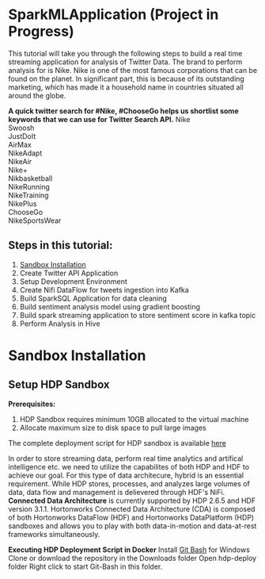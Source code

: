 # SparkMLApplication (Project in Progress)
This tutorial will take you through the following steps to build a real time streaming application for analysis of Twitter Data. The brand to perform analysis for is Nike. Nike is one of the most famous corporations that can be found on the planet. In significant part, this is because of its outstanding marketing, which has made it a household name in countries situated all around the globe.

**A quick twitter search for #Nike, #ChooseGo helps us shortlist some keywords that we can use for Twitter Search API.**
Nike  
Swoosh  
JustDoIt  
AirMax  
NikeAdapt  
NikeAir  
Nike+  
Nikbasketball  
NikeRunning  
NikeTraining  
NikePlus  
ChooseGo  
NikeSportsWear  


## Steps in this tutorial:
1. [Sandbox Installation](https://github.com/swatisingh0107/NikeRealTimeDataAnalysis#sandbox-installation)
2. Create Twitter API Application
3. Setup Development Environment
4. Create Nifi DataFlow for tweets ingestion into Kafka
5. Build SparkSQL Application for data cleaning
6. Build sentiment analysis model using gradient boosting
7. Build spark streaming application to store sentiment score in kafka topic
8. Perform Analysis in Hive

# Sandbox Installation
## Setup HDP Sandbox

**Prerequisites:**
1. HDP Sandbox requires minimum 10GB allocated to the virtual machine
2. Allocate maximum size to disk space to pull large images

The complete deployment script for HDP sandbox is available [here](https://github.com/swatisingh0107/NikeRealTimeDataAnalysis/tree/master/hdp_deploy)

In order to store streaming data, perform real time analytics and artifical intelligence etc. we need to utilize the capabilites of both HDP and HDF to achieve our goal. For this type of data architecure, hybrid is an essential requirement. While HDP stores, processes, and analyzes large volumes of data, data flow and management is delievered through HDF's NiFi. **Connected Data Architecture** is currently supported by HDP 2.6.5 and HDF version 3.1.1. Hortonworks Connected Data Architecture (CDA) is composed of both Hortonworks DataFlow (HDF) and Hortonworks DataPlatform (HDP) sandboxes and allows you to play with both data-in-motion and data-at-rest frameworks simultaneously.

**Executing HDP Deployment Script in Docker**
Install [Git Bash](https://gitforwindows.org/) for Windows
Clone or download the repository in the Downloads folder
Open hdp-deploy folder
Right click to start Git-Bash in this folder.


